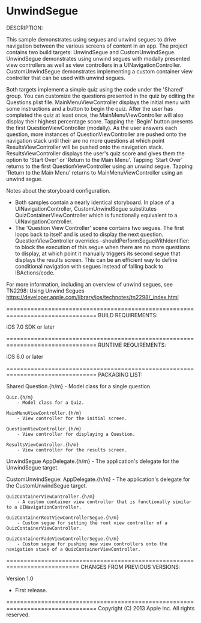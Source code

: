 UnwindSegue
================================================================================
DESCRIPTION:

This sample demonstrates using segues and unwind segues to drive navigation between the various screens of content in an app.  The project contains two build targets: UnwindSegue and CustomUnwindSegue.  UnwindSegue demonstrates using unwind segues with modally presented view controllers as well as view controllers in a UINavigationController.  CustomUnwindSegue demonstrates implementing a custom container view controller that can be used with unwind segues.

Both targets implement a simple quiz using the code under the 'Shared' group.  You can customize the questions presented in the quiz by editing the Questions.plist file.  MainMenuViewController displays the initial menu with some instructions and a button to begin the quiz.  After the user has completed the quiz at least once, the MainMenuViewController will also display their highest percentage score.  Tapping the 'Begin' button presents the first QuestionViewController (modally).  As the user answers each question, more instances of QuestionViewController are pushed onto the navigation stack until their are no more questions at which point ResultsViewController will be pushed onto the navigation stack.  ResultsViewController displays the user's quiz score and gives them the option to 'Start Over' or 'Return to the Main Menu'.  Tapping 'Start Over' returns to the first QuestionViewController using an unwind segue.  Tapping 'Return to the Main Menu' returns to MainMenuViewController using an unwind segue.

Notes about the storyboard configuration.
* Both samples contain a nearly identical storyboard.  In place of a UINavigationController, CustomUnwindSegue substitutes QuizContainerViewController which is functionally equivalent to a UINavigationController.
* The 'Question View Controller' scene contains two segues.  The first loops back to itself and is used to display the next question.  QuestionViewController overrides -shouldPerformSegueWithIdentifier: to block the execution of this segue when there are no more questions to display, at which point it manually triggers its second segue that displays the results screen.  This can be an efficient way to define conditional navigation with segues instead of falling back to IBActions/code.

For more information, including an overview of unwind segues, see
TN2298: Using Unwind Segues <https://developer.apple.com/library/ios/technotes/tn2298/_index.html>

================================================================================
BUILD REQUIREMENTS:

iOS 7.0 SDK or later

================================================================================
RUNTIME REQUIREMENTS:

iOS 6.0 or later

================================================================================
PACKAGING LIST:

Shared
    Question.{h/m}
        - Model class for a single question.

    Quiz.{h/m}
        - Model class for a Quiz.

    MainMenuViewController.{h/m}
        - View controller for the initial screen.

    QuestionViewController.{h/m}
        - View controller for displaying a Question.

    ResultsViewController.{h/m}
        - View controller for the results screen.

UnwindSegue
    AppDelegate.{h/m}
        - The application's delegate for the UnwindSegue target.

CustomUnwindSegue:
    AppDelegate.{h/m}
        - The application's delegate for the CustomUnwindSegue target.

    QuizContainerViewController.{h/m}
        - A custom container view controller that is functionally similar to a UINavigationController.

    QuizContainerRootViewControllerSegue.{h/m}
        - Custom segue for setting the root view controller of a QuizContainerViewController.

    QuizContainerFadeViewControllerSegue.{h/m}
        - Custom segue for pushing new view controllers onto the navigation stack of a QuizContainerViewController.

===========================================================================
CHANGES FROM PREVIOUS VERSIONS:

Version 1.0
- First release.

================================================================================
Copyright (C) 2013 Apple Inc. All rights reserved.
